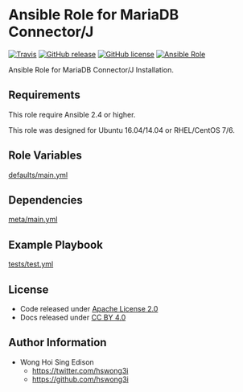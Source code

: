Ansible Role for MariaDB Connector/J
====================================

[![Travis](https://img.shields.io/travis/alvistack/ansible-role-mariadb-connector-java.svg)](https://travis-ci.org/alvistack/ansible-role-mariadb-connector-java)
[![GitHub release](https://img.shields.io/github/release/alvistack/ansible-role-mariadb-connector-java.svg)](https://github.com/alvistack/ansible-role-mariadb-connector-java)
[![GitHub license](https://img.shields.io/github/license/alvistack/ansible-role-mariadb-connector-java.svg)](https://github.com/alvistack/ansible-role-mariadb-connector-java/blob/master/LICENSE)
[![Ansible Role](https://img.shields.io/badge/galaxy-alvistack.mariadb--connector--java-blue.svg)](https://galaxy.ansible.com/alvistack/mariadb-connector-java)

Ansible Role for MariaDB Connector/J Installation.

Requirements
------------

This role require Ansible 2.4 or higher.

This role was designed for Ubuntu 16.04/14.04 or RHEL/CentOS 7/6.

Role Variables
--------------

[defaults/main.yml](defaults/main.yml)

Dependencies
------------

[meta/main.yml](meta/main.yml)

Example Playbook
----------------

[tests/test.yml](tests/test.yml)

License
-------

-   Code released under [Apache License 2.0](LICENSE)
-   Docs released under [CC BY 4.0](http://creativecommons.org/licenses/by/4.0/)

Author Information
------------------

-   Wong Hoi Sing Edison
    -   <https://twitter.com/hswong3i>
    -   <https://github.com/hswong3i>

